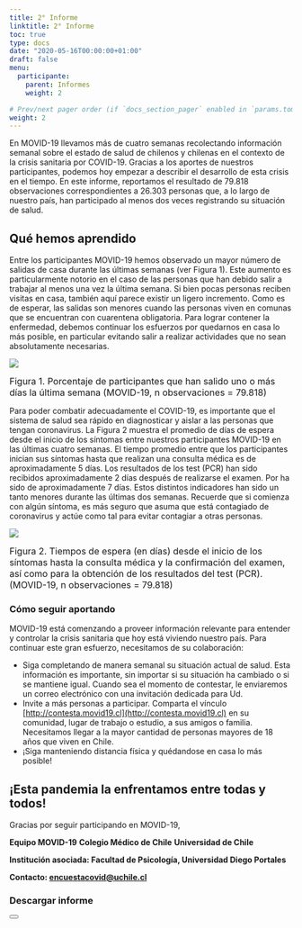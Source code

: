 ```yaml
---
title: 2° Informe
linktitle: 2° Informe
toc: true
type: docs
date: "2020-05-16T00:00:00+01:00"
draft: false
menu:
  participante:
    parent: Informes
    weight: 2

# Prev/next pager order (if `docs_section_pager` enabled in `params.toml`)
weight: 2
---
```



En MOVID-19 llevamos más de cuatro semanas recolectando información semanal sobre el estado de salud de chilenos y chilenas en el contexto de la crisis sanitaria por COVID-19. Gracias a los aportes de nuestros participantes, podemos hoy empezar a describir el desarrollo de esta crisis en el tiempo. En este informe, reportamos el resultado de 79.818 observaciones correspondientes a 26.303 personas que, a lo largo de nuestro país, han participado al menos dos veces registrando su situación de salud.

## Qué hemos aprendido

Entre los participantes MOVID-19 hemos observado un mayor número de salidas de casa durante las últimas semanas (ver Figura 1). Este aumento es particularmente notorio en el caso de las personas que han debido salir a trabajar al menos una vez la última semana. Si bien pocas personas reciben visitas en casa, también aquí parece existir un ligero incremento. Como es de esperar, las salidas son menores cuando las personas viven en comunas que se encuentran con cuarentena obligatoria. Para lograr contener la enfermedad, debemos continuar los esfuerzos por quedarnos en casa lo más posible, en particular evitando salir a realizar actividades que no sean absolutamente necesarias.


![](/img/participantes/informe02_1.png)

<font size="3">Figura 1. Porcentaje de participantes que han salido uno o más días la última semana (MOVID-19, n observaciones = 79.818)</font>


Para poder combatir adecuadamente el COVID-19, es importante que el sistema de salud sea rápido en diagnosticar y aislar a las personas que tengan coronavirus. La Figura 2 muestra el promedio de días de espera desde el inicio de los síntomas entre nuestros participantes MOVID-19 en las últimas cuatro semanas. El tiempo promedio entre que los participantes inician sus síntomas hasta que realizan una consulta médica es de aproximadamente 5 días. Los resultados de los test (PCR) han sido recibidos aproximadamente 2 días después de realizarse el examen. Por ha sido de aproximadamente 7 días. Estos distintos indicadores han sido un tanto menores durante las últimas dos semanas. Recuerde que si comienza con algún síntoma, es más seguro que asuma que está contagiado de coronavirus y actúe como tal para evitar contagiar a otras personas.

![](/img/participantes/informe02_2.png)

<font size="3">Figura 2. Tiempos de espera (en días) desde el inicio de los síntomas hasta la consulta médica y la confirmación del examen, así como para la obtención de los resultados del test (PCR). (MOVID-19, n observaciones = 79.818)</font>


### Cómo seguir aportando
MOVID-19 está comenzando a proveer información relevante para entender y controlar la crisis sanitaria que hoy está viviendo nuestro país. Para continuar este gran esfuerzo, necesitamos de su colaboración:

+ Siga completando de manera semanal su situación actual de salud. Esta información es importante, sin importar si su situación ha cambiado o si se mantiene igual. Cuando sea el momento de contestar, le enviaremos un correo electrónico con una invitación dedicada para Ud.
+ Invite a más personas a participar. Comparta el vínculo [http://contesta.movid19.cl](http://contesta.movid19.cl) en su comunidad, lugar de trabajo o estudio, a sus amigos o familia. Necesitamos llegar a la mayor cantidad de personas mayores de 18 años que viven en Chile.
+ ¡Siga manteniendo distancia física y quédandose en casa lo más posible!


## ¡Esta pandemia la enfrentamos entre todas y todos!


Gracias por seguir participando en MOVID-19,

**Equipo MOVID-19**
**Colegio Médico de Chile**
**Universidad de Chile**

**Institución asociada: Facultad de Psicología, Universidad Diego Portales**

**Contacto: [encuestacovid@uchile.cl](mailto:encuestacovid@uchile.cl)**

### Descargar informe
<form action="/img/participantes/informe02.pdf">
<button class="btn-floating btn-lg btn-danger"><i class="fas fa-file-pdf"></i></button></form>
